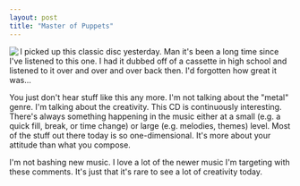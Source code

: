 ```yaml
---
layout: post
title: "Master of Puppets"
---
```


<p><a href="http://www.amazon.com/exec/obidos/tg/detail/-/B000002H33/qid=1109249565/sr=8-1/ref=pd_csp_1/104-8792585-2855913?v=glance&amp;s=music&amp;n=507846" target="_blank"><img src="http://images.amazon.com/images/P/B000002H33.01._PE25_SCMZZZZZZZ_.jpg" align="left" border="0"></a>  I picked up this classic disc yesterday. Man it's been a long time since I've listened to this one. I had it dubbed off of a cassette in high school and listened to it over and over and over back then. I'd forgotten how great it was...</p>
<p>You just don't hear stuff like this any more. I'm not talking about the "metal" genre. I'm talking about the creativity. This CD is continuously interesting. There's always something happening in the music either at a small (e.g. a quick fill, break, or time change) or large (e.g. melodies, themes) level. Most of the stuff out there today is so one-dimensional. It's more about your attitude than what you compose. </p>
<p>I'm not bashing new music. I love a lot of the newer music I'm targeting with these comments. It's just that it's rare to see a lot of creativity today.</p>
 
